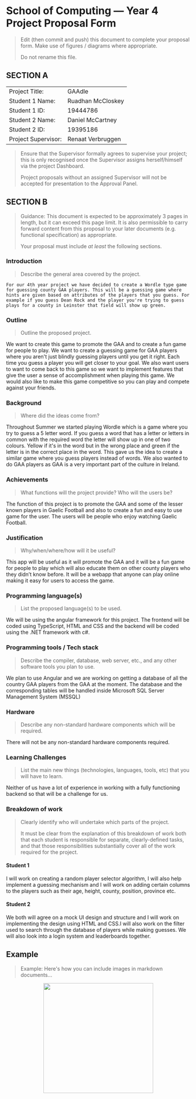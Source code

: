 # School of Computing &mdash; Year 4 Project Proposal Form

> Edit (then commit and push) this document to complete your proposal form.
> Make use of figures / diagrams where appropriate.
>
> Do not rename this file.

## SECTION A

|                     |                   |
|---------------------|-------------------|
|Project Title:       | GAAdle            |
|Student 1 Name:      | Ruadhan McCloskey |
|Student 1 ID:        | 19444786          |
|Student 2 Name:      | Daniel McCartney  |
|Student 2 ID:        | 19395186          |
|Project Supervisor:  | Renaat Verbruggen |

> Ensure that the Supervisor formally agrees to supervise your project; this is only recognised once the
> Supervisor assigns herself/himself via the project Dashboard.
>
> Project proposals without an assigned
> Supervisor will not be accepted for presentation to the Approval Panel.

## SECTION B

> Guidance: This document is expected to be approximately 3 pages in length, but it can exceed this page limit.
> It is also permissible to carry forward content from this proposal to your later documents (e.g. functional
> specification) as appropriate.
>
> Your proposal must include *at least* the following sections.


### Introduction

> Describe the general area covered by the project.

    For our 4th year project we have decided to create a Wordle type game for guessing county GAA players. This will be a guessing game where hints are given based on attributes of the players that you guess. For example if you guess Dean Rock and the player you're trying to guess plays for a county in Leinster that field will show up green.

### Outline

> Outline the proposed project.

 We want to create this game to promote the GAA and to create a fun game for people to play. We want to create a guessing game for GAA players where you aren't just blindly guessing players until you get it right. Each time you guess a player you will get closer to your goal. We also want users to want to come back to this game so we want to implement features that give the user a sense of accomplishment when playing this game. We would also like to make this game competitive so you can play and compete against your friends. 

### Background

> Where did the ideas come from?

 Throughout Summer we started playing Wordle which is a game where you try to guess a 5 letter word. If you guess a word that has a letter or letters in common with the required word the letter will show up in one of two colours. Yellow if it's in the word but in the wrong place and green if the letter is in the correct place in the word. This gave us the idea to create a similar game where you guess players instead of words. We also wanted to do GAA players as GAA is a very important part of the culture in Ireland.

### Achievements

> What functions will the project provide? Who will the users be?

 The function of this project is to promote the GAA and some of the lesser known players in Gaelic Football and also to create a fun and easy to use game for the user. The users will be people who enjoy watching Gaelic Football.

### Justification

> Why/when/where/how will it be useful?

 This app will be useful as it will promote the GAA and it will be a fun game for people to play which will also educate them on other county players who they didn’t know before. It will be a webapp that anyone can play online making it easy for users to access the game.

### Programming language(s)

> List the proposed language(s) to be used.

 We will be using the angular framework for this project. The frontend will be coded using TypeScript, HTML and CSS and the backend will be coded using the .NET framework with c#.

### Programming tools / Tech stack

> Describe the compiler, database, web server, etc., and any other software tools you plan to use.

 We plan to use Angular and we are working on getting a database of all the country GAA players from the GAA at the moment. The database and the corresponding tables will be handled inside Microsoft SQL Server Management System (MSSQL)

### Hardware

> Describe any non-standard hardware components which will be required.

 There will not be any non-standard hardware components required.

### Learning Challenges

> List the main new things (technologies, languages, tools, etc) that you will have to learn.

 Neither of us have a lot of experience in working with a fully functioning backend so that will be a challenge for us.

### Breakdown of work

> Clearly identify who will undertake which parts of the project.
>
> It must be clear from the explanation of this breakdown of work both that each student is responsible for
> separate, clearly-defined tasks, and that those responsibilities substantially cover all of the work required
> for the project.

#### Student 1

I will work on creating a random player selector algorithm, I will also help implement a guessing mechanism and I will work on adding certain columns to the players such as their age, height, county, position, province etc.

#### Student 2

We both will agree on a mock UI design and structure and I will work on implementing the design using HTML and CSS.I will also work on the filter used to search through the database of players while making guesses. We will also look into a login system and leaderboards together. 

## Example

> Example: Here's how you can include images in markdown documents...

<!-- Basically, just use HTML! -->

<p align="center">
  <img src="./res/cat.png" width="300px">
</p>

